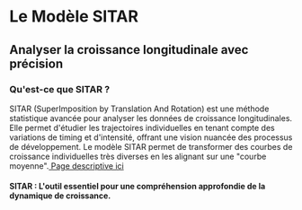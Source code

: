 # Le Modèle SITAR
## Analyser la croissance longitudinale avec précision

### Qu'est-ce que SITAR ?
SITAR (SuperImposition by Translation And Rotation) est une méthode statistique avancée pour analyser les données de croissance longitudinales. 
Elle permet d'étudier les trajectoires individuelles en tenant compte des variations de timing et d'intensité, offrant une vision nuancée des processus de développement.
Le modèle SITAR permet de transformer des courbes de croissance individuelles très diverses en les alignant sur une "courbe moyenne".[ Page descriptive ici](https://meddatamuse.github.io/Sitar_modelisation/)

#### SITAR : L'outil essentiel pour une compréhension approfondie de la dynamique de croissance.
